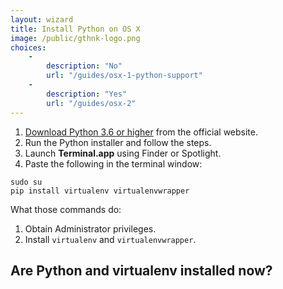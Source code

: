 ```yaml
---
layout: wizard
title: Install Python on OS X
image: /public/gthnk-logo.png
choices:
    -
        description: "No"
        url: "/guides/osx-1-python-support"
    -
        description: "Yes"
        url: "/guides/osx-2"
---
```


1. [Download Python 3.6 or higher](http://python.org/download/windows) from the official website.
2. Run the Python installer and follow the steps.
3. Launch **Terminal.app** using Finder or Spotlight.
4. Paste the following in the terminal window:

```
sudo su
pip install virtualenv virtualenvwrapper
```

What those commands do:

1. Obtain Administrator privileges.
2. Install `virtualenv` and `virtualenvwrapper`.

## Are Python and virtualenv installed now?
